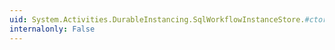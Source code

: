 ```yaml
---
uid: System.Activities.DurableInstancing.SqlWorkflowInstanceStore.#ctor
internalonly: False
---
```


